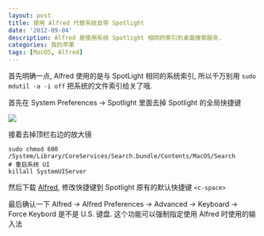 ```yaml
---
layout: post
title: 使用 Alfred 代替系统自带 Spotlight
date: '2012-09-04'
description: Alfred 是使用系统 Spotlight 相同的索引的桌面搜索服务.
categories: 我的苹果
tags: [MacOS, Alfred]
---
```

首先明确一点, Alfred 使用的是与 SpotLight 相同的系统索引, 所以千万别用 `sudo mdutil -a -i off` 把系统的文件索引给关了哦.

首先在 System Preferences -> Spotlight 里面去掉 Spotlight 的全局快捷键 

![][11]

接着去掉顶栏右边的放大镜

	sudo chmod 600 /System/Library/CoreServices/Search.bundle/Contents/MacOS/Search
	# 重启系统 UI
	killall SystemUIServer


然后下载 [Alfred][], 修改快捷键到 Spotlight 原有的默认快捷键 `<c-space>`

最后确认一下 Alfred -> Alfred Preferences -> Advanced -> Keyboard -> Force Keybord 是不是 U.S. 键盘. 这个功能可以强制指定使用 Alfred 时使用的输入法

[Alfred]: http://www.alfredapp.com/ "Alfred"
[11]: {{site.assets}}/disable_spotlight_shortcut.png

